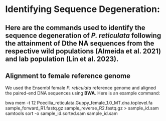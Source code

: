 # Identifying Sequence Degeneration:

Here are the commands used to identify the sequence degeneration of _P. reticulata_ following the attainment of Dthe NA sequences from the respective wild populations (Almeida et al. 2021) and lab population (Lin et al. 2023). 
----------------------------------------------------------

## Alignment to female reference genome

We used the Ensembl female _P. reticulata_ reference genome and aligned the paired-end DNA sequences using **BWA**. Here is an example command:

  bwa mem -t 12 Poecilia_reticulata.Guppy_female_1.0_MT.dna.toplevel.fa sample_forward_R1.fastq.gz sample_reverse_R2.fastq.gz > sample_id.sam
  samtools sort -o sample_id.sorted.sam sample_id.sam
